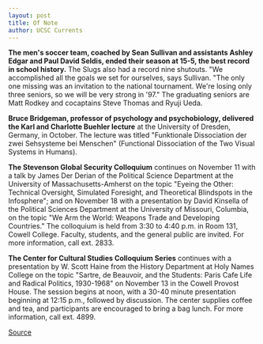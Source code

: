 ```yaml
---
layout: post
title: Of Note
author: UCSC Currents
---
```


**The men's soccer team, coached by Sean Sullivan and assistants Ashley Edgar and Paul David Seldis, ended their season at 15-5, the best record in school history.** The Slugs also had a record nine shutouts. "We accomplished all the goals we set for ourselves, says Sullivan. "The only one missing was an invitation to the national tournament. We're losing only three seniors, so we will be very strong in '97." The graduating seniors are Matt Rodkey and cocaptains Steve Thomas and Ryuji Ueda.  

**Bruce Bridgeman, professor of psychology and psychobiology, delivered the Karl and Charlotte Buehler lecture** at the University of Dresden, Germany, in October. The lecture was titled "Funktionale Dissociation der zwei Sehsysteme bei Menschen" (Functional Dissociation of the Two Visual Systems in Humans).  

**The Stevenson Global Security Colloquium** continues on November 11 with a talk by James Der Derian of the Political Science Department at the University of Massachusetts-Amherst on the topic "Eyeing the Other: Technical Oversight, Simulated Foresight, and Theoretical Blindspots in the Infosphere"; and on November 18 with a presentation by David Kinsella of the Political Sciences Department at the University of Missouri, Columbia, on the topic "We Arm the World: Weapons Trade and Developing Countries." The colloquium is held from 3:30 to 4:40 p.m. in Room 131, Cowell College. Faculty, students, and the general public are invited. For more information, call ext. 2833.   

**The Center for Cultural Studies Colloquium Series** continues with a presentation by W. Scott Haine from the History Department at Holy Names College on the topic "Sartre, de Beauvoir, and the Students: Paris Cafe Life and Radical Politics, 1930-1968" on November 13 in the Cowell Provost House. The session begins at noon, with a 30-40 minute presentation beginning at 12:15 p.m., followed by discussion. The center supplies coffee and tea, and participants are encouraged to bring a bag lunch. For more information, call ext. 4899.

[Source](http://www1.ucsc.edu/oncampus/currents/96-11-11/ofnote.htm "Permalink to Of Note: 11-11-96")

